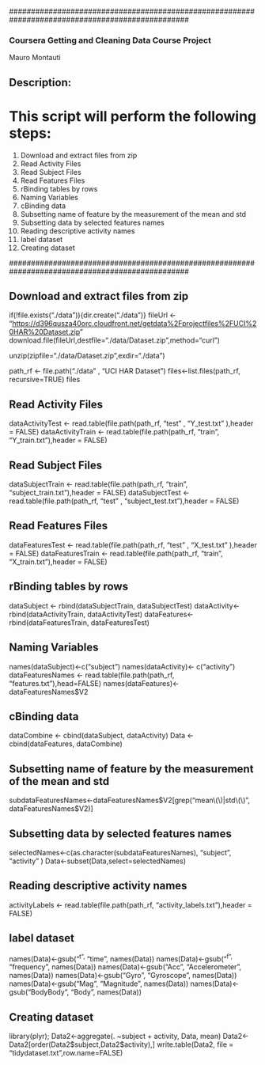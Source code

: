 <body>
<p>#################################################################################################</p>

<h3>Coursera Getting and Cleaning Data Course Project</h3>

<p>Mauro Montauti</p>

<h2>Description:</h2>

<h1>This script will perform the following steps:</h1>

<ol>
<li>Download and extract files from zip</li>
<li>Read Activity Files</li>
<li>Read Subject Files</li>
<li>Read Features Files </li>
<li>rBinding tables by rows</li>
<li>Naming Variables</li>
<li>cBinding data</li>
<li>Subsetting name of feature by the measurement of the mean and std</li>
<li>Subsetting data by selected features names</li>
<li>Reading descriptive activity names</li>
<li>label dataset</li>
<li>Creating dataset</li>
</ol>

<p>#################################################################################################</p>

<h2>Download and extract files from zip</h2>

<p>if(!file.exists(&ldquo;./data&rdquo;)){dir.create(&ldquo;./data&rdquo;)}
fileUrl &lt;- &ldquo;<a href="https://d396qusza40orc.cloudfront.net/getdata%2Fprojectfiles%2FUCI%20HAR%20Dataset.zip">https://d396qusza40orc.cloudfront.net/getdata%2Fprojectfiles%2FUCI%20HAR%20Dataset.zip</a>&rdquo;
download.file(fileUrl,destfile=&ldquo;./data/Dataset.zip&rdquo;,method=&ldquo;curl&rdquo;)</p>

<p>unzip(zipfile=&ldquo;./data/Dataset.zip&rdquo;,exdir=&ldquo;./data&rdquo;)</p>

<p>path_rf &lt;- file.path(&ldquo;./data&rdquo; , &ldquo;UCI HAR Dataset&rdquo;)
files&lt;-list.files(path_rf, recursive=TRUE)
files</p>

<h2>Read Activity Files</h2>

<p>dataActivityTest  &lt;- read.table(file.path(path_rf, &ldquo;test&rdquo; , &ldquo;Y_test.txt&rdquo; ),header = FALSE)
dataActivityTrain &lt;- read.table(file.path(path_rf, &ldquo;train&rdquo;, &ldquo;Y_train.txt&rdquo;),header = FALSE)</p>

<h2>Read Subject Files</h2>

<p>dataSubjectTrain &lt;- read.table(file.path(path_rf, &ldquo;train&rdquo;, &ldquo;subject_train.txt&rdquo;),header = FALSE)
dataSubjectTest  &lt;- read.table(file.path(path_rf, &ldquo;test&rdquo; , &ldquo;subject_test.txt&rdquo;),header = FALSE)</p>

<h2>Read Features Files</h2>

<p>dataFeaturesTest  &lt;- read.table(file.path(path_rf, &ldquo;test&rdquo; , &ldquo;X_test.txt&rdquo; ),header = FALSE)
dataFeaturesTrain &lt;- read.table(file.path(path_rf, &ldquo;train&rdquo;, &ldquo;X_train.txt&rdquo;),header = FALSE)</p>

<h2>rBinding tables by rows</h2>

<p>dataSubject &lt;- rbind(dataSubjectTrain, dataSubjectTest)
dataActivity&lt;- rbind(dataActivityTrain, dataActivityTest)
dataFeatures&lt;- rbind(dataFeaturesTrain, dataFeaturesTest)</p>

<h2>Naming Variables</h2>

<p>names(dataSubject)&lt;-c(&ldquo;subject&rdquo;)
names(dataActivity)&lt;- c(&ldquo;activity&rdquo;)
dataFeaturesNames &lt;- read.table(file.path(path_rf, &ldquo;features.txt&rdquo;),head=FALSE)
names(dataFeatures)&lt;- dataFeaturesNames$V2</p>

<h2>cBinding data</h2>

<p>dataCombine &lt;- cbind(dataSubject, dataActivity)
Data &lt;- cbind(dataFeatures, dataCombine)</p>

<h2>Subsetting name of feature by the measurement of the mean and std</h2>

<p>subdataFeaturesNames&lt;-dataFeaturesNames$V2[grep(&ldquo;mean\(\)|std\(\)&rdquo;, dataFeaturesNames$V2)]</p>

<h2>Subsetting data by selected features names</h2>

<p>selectedNames&lt;-c(as.character(subdataFeaturesNames), &ldquo;subject&rdquo;, &ldquo;activity&rdquo; )
Data&lt;-subset(Data,select=selectedNames)</p>

<h2>Reading descriptive activity names</h2>

<p>activityLabels &lt;- read.table(file.path(path_rf, &ldquo;activity_labels.txt&rdquo;),header = FALSE)</p>

<h2>label dataset</h2>

<p>names(Data)&lt;-gsub(&ldquo;<sup>t&rdquo;,</sup> &ldquo;time&rdquo;, names(Data))
names(Data)&lt;-gsub(&ldquo;<sup>f&rdquo;,</sup> &ldquo;frequency&rdquo;, names(Data))
names(Data)&lt;-gsub(&ldquo;Acc&rdquo;, &ldquo;Accelerometer&rdquo;, names(Data))
names(Data)&lt;-gsub(&ldquo;Gyro&rdquo;, &ldquo;Gyroscope&rdquo;, names(Data))
names(Data)&lt;-gsub(&ldquo;Mag&rdquo;, &ldquo;Magnitude&rdquo;, names(Data))
names(Data)&lt;-gsub(&ldquo;BodyBody&rdquo;, &ldquo;Body&rdquo;, names(Data))</p>

<h2>Creating dataset</h2>

<p>library(plyr);
Data2&lt;-aggregate(. ~subject + activity, Data, mean)
Data2&lt;-Data2[order(Data2$subject,Data2$activity),]
write.table(Data2, file = &ldquo;tidydataset.txt&rdquo;,row.name=FALSE)</p>

</body>

</html>
